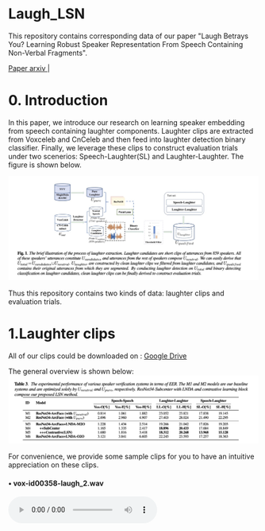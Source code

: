 # Laugh_LSN
This repository contains corresponding data of our paper "Laugh Betrays You? Learning Robust Speaker Representation From Speech Containing Non-Verbal Fragments".

<a href="https://arxiv.org/abs/2210.16028">Paper arxiv </a>  |

# 0. Introduction
In this paper, we introduce our research on learning speaker embedding from speech containing laughter components. Laughter clips are extracted from Voxceleb and CnCeleb and then feed into laughter detection binary classifier. Finally, we leverage these clips to construct evaluation trials under two scenerios: Speech-Laughter(SL) and Laughter-Laughter. The figure is shown below.


![image](https://github.com/nevermoreLin/Laugh_LSN/blob/main/fig/pipeline.jpg?raw=true)
 
Thus this repository contains two kinds of data: laughter clips and evaluation trials.

# 1.Laughter clips 
All of our clips could be downloaded on :
<a href="https://drive.google.com/drive/folders/1kh72qXWssDhkmlAhrboms-teR2RJHOoo?usp=sharing">Google Drive </a>

 The general overview is shown below: ![image](https://github.com/nevermoreLin/Laugh_LSN/blob/main/fig/clips_info.jpg?raw=true)

For convenience, we provide some sample clips for you to have an intuitive appreciation on these clips.

#### • vox-id00358-laugh_2.wav

<audio id="mp3" src="https://github.com/nevermoreLin/Laugh_LSN/blob/main/clips/vox-id00358-laugh_2.mp3" preload="auto" controls>
</audio>